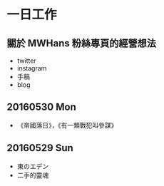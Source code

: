 # 一日工作

## 關於 MWHans 粉絲專頁的經營想法

- twitter
- instagram
- 手稿
- blog


## 20160530 Mon

- 《帝國落日》，《有一類戰犯叫參謀》



## 20160529 Sun

- 東のエデン
- 二手的靈魂